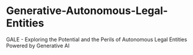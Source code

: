 # Generative-Autonomous-Legal-Entities
GALE - Exploring the Potential and the Perils of Autonomous Legal Entities Powered by Generative AI
